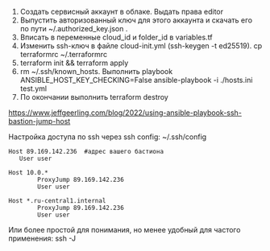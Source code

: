 1. Создать сервисный аккаунт в облаке. Выдать права editor
2. Выпустить авторизованный ключ для этого аккаунта и скачать его по пути ~/.authorized_key.json . 
3. Вписать в переменные cloud_id и folder_id в variables.tf
4. Изменить ssh-ключ в файле cloud-init.yml (ssh-keygen -t ed25519). cp terraformrc ~/.terraformrc
5. terraform init && terraform apply
6. rm ~/.ssh/known_hosts. Выполнить playbook ANSIBLE_HOST_KEY_CHECKING=False ansible-playbook -i ./hosts.ini test.yml
7. По окончании выполнить terraform destroy

https://www.jeffgeerling.com/blog/2022/using-ansible-playbook-ssh-bastion-jump-host

Настройка доступа по ssh через ssh config: 
~/.ssh/config
```
Host 89.169.142.236  #адрес вашего бастиона
   User user

Host 10.0.*
        ProxyJump 89.169.142.236
        User user

Host *.ru-central1.internal
        ProxyJump 89.169.142.236
        User user

```

Или более простой для понимания, но менее удобный для частого применения: ssh -J <jump server> <remote server>